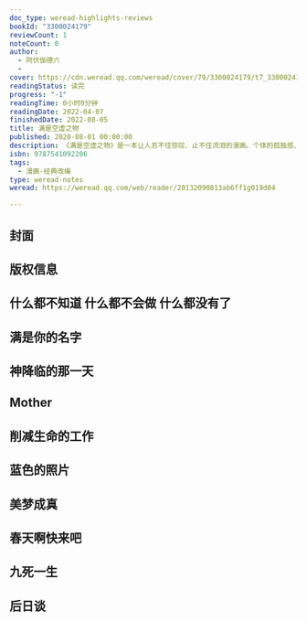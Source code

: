 ```yaml
---
doc_type: weread-highlights-reviews
bookId: "3300024179"
reviewCount: 1
noteCount: 0
author:
  - 阿伏伽德六
  - 
cover: https://cdn.weread.qq.com/weread/cover/79/3300024179/t7_3300024179.jpg
readingStatus: 读完
progress: "-1"
readingTime: 0小时0分钟
readingDate: 2022-04-07
finishedDate: 2022-08-05
title: 满是空虚之物
published: 2020-08-01 00:00:00
description: 《满是空虚之物》是一本让人忍不住惊叹、止不住流泪的漫画。个体的孤独感、虚无感，幸福和人生意义的难以追寻，让人感同身受。我们的生活如此脆弱，如此疯狂，又如此需要珍惜；10篇故事看似独立，其实相互勾连；时间线看似复杂交错，其实线索清晰。现实、悬疑、科幻的元素，读来有如解谜，让人一口气读完，立刻翻回再读一遍！作者阿伏伽德六（avogado6）活跃于推特、NIKONIKO、YouTube，关注人数超过150万，独特的构思、鲜明的画面，让他的作品颇具辨识度，广受好评。
isbn: 9787541092206
tags:
  - 漫画-经典改编
type: weread-notes
weread: https://weread.qq.com/web/reader/20132090813ab6ff1g019d04

---
```



## 封面

## 版权信息

## 什么都不知道 什么都不会做 什么都没有了

## 满是你的名字

## 神降临的那一天

## Mother

## 削减生命的工作

## 蓝色的照片

## 美梦成真

## 春天啊快来吧

## 九死一生

## 后日谈

